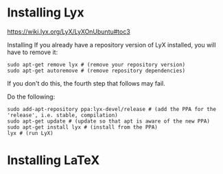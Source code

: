 # Installing Lyx 

https://wiki.lyx.org/LyX/LyXOnUbuntu#toc3

Installing
If you already have a repository version of LyX installed, you will have to remove it:
```
sudo apt-get remove lyx # (remove your repository version)
sudo apt-get autoremove # (remove repository dependencies)
```
If you don't do this, the fourth step that follows may fail.

Do the following:
```
sudo add-apt-repository ppa:lyx-devel/release # (add the PPA for the 'release', i.e. stable, compilation)
sudo apt-get update # (update so that apt is aware of the new PPA)
sudo apt-get install lyx # (install from the PPA)
lyx # (run LyX)
```

# Installing LaTeX
